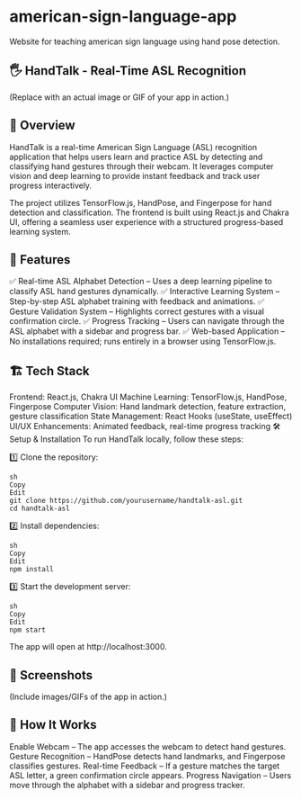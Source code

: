 # american-sign-language-app
Website for teaching american sign language using hand pose detection.

## 🖐 HandTalk - Real-Time ASL Recognition
(Replace with an actual image or GIF of your app in action.)

## 📌 Overview
HandTalk is a real-time American Sign Language (ASL) recognition application that helps users learn and practice ASL by detecting and classifying hand gestures through their webcam. It leverages computer vision and deep learning to provide instant feedback and track user progress interactively.

The project utilizes TensorFlow.js, HandPose, and Fingerpose for hand detection and classification. The frontend is built using React.js and Chakra UI, offering a seamless user experience with a structured progress-based learning system.

## 🚀 Features
✅ Real-time ASL Alphabet Detection – Uses a deep learning pipeline to classify ASL hand gestures dynamically.
✅ Interactive Learning System – Step-by-step ASL alphabet training with feedback and animations.
✅ Gesture Validation System – Highlights correct gestures with a visual confirmation circle.
✅ Progress Tracking – Users can navigate through the ASL alphabet with a sidebar and progress bar.
✅ Web-based Application – No installations required; runs entirely in a browser using TensorFlow.js.

## 🏗 Tech Stack
Frontend: React.js, Chakra UI
Machine Learning: TensorFlow.js, HandPose, Fingerpose
Computer Vision: Hand landmark detection, feature extraction, gesture classification
State Management: React Hooks (useState, useEffect)
UI/UX Enhancements: Animated feedback, real-time progress tracking
🛠 Setup & Installation
To run HandTalk locally, follow these steps:

1️⃣ Clone the repository:
 ```
sh
Copy
Edit
git clone https://github.com/yourusername/handtalk-asl.git
cd handtalk-asl
 ```
2️⃣ Install dependencies:
 ```
sh
Copy
Edit
npm install
 ```
3️⃣ Start the development server:
 ```
sh
Copy
Edit
npm start
 ```
The app will open at http://localhost:3000.

## 📸 Screenshots
(Include images/GIFs of the app in action.)

## 📖 How It Works
Enable Webcam – The app accesses the webcam to detect hand gestures.
Gesture Recognition – HandPose detects hand landmarks, and Fingerpose classifies gestures.
Real-time Feedback – If a gesture matches the target ASL letter, a green confirmation circle appears.
Progress Navigation – Users move through the alphabet with a sidebar and progress tracker.
